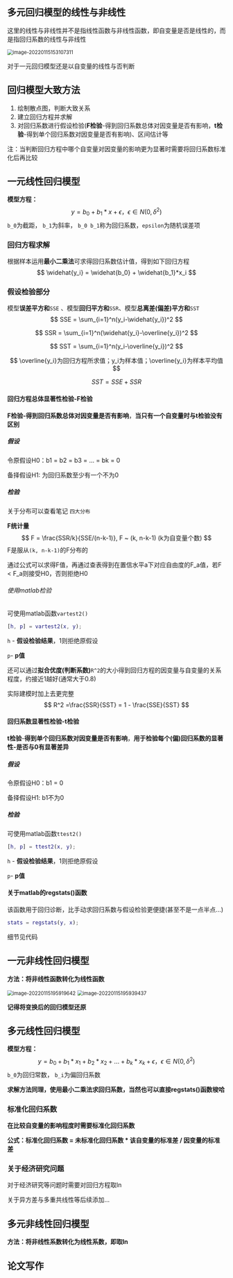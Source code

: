 ## 多元回归模型的线性与非线性

这里的线性与非线性并不是指线性函数与非线性函数，即自变量是否是线性的，而是指回归系数的线性与非线性

<img src="https://github.com/Chikie920/Mark/tree/main/Sources/images_math/image-20220115153107311.png" alt="image-20220115153107311" style="zoom:80%;" />

对于一元回归模型还是以自变量的线性与否判断





## 回归模型大致方法

1. 绘制散点图，判断大致关系
2. 建立回归方程并求解
3. 对回归系数进行假设检验(**F检验**-得到回归系数总体对因变量是否有影响，**t检验**-得到单个回归系数对因变量是否有影响)、区间估计等



注：当判断回归方程中哪个自变量对因变量的影响更为显著时需要将回归系数标准化后再比较



## 一元线性回归模型



**模型方程：**
$$
y = b_0 + b_1*x + \epsilon， \epsilon \in N(0, \delta^2)
$$
 `b_0`为截距， `b_1`为斜率， `b_0 b_1`称为回归系数，`epsilon`为随机误差项



### 回归方程求解



根据样本运用**最小二乘法**可求得回归系数估计值，得到如下回归方程
$$
\widehat{y_i} = \widehat{b_0} + \widehat{b_1}*x_i
$$



### 假设检验部分



模型**误差平方和**`SSE` 、模型**回归平方和**`SSR`、模型**总离差(偏差)平方和**`SST`
$$
SSE = \sum_{i=1}^n(y_i-\widehat{y_i})^2
$$

$$
SSR = \sum_{i=1}^n(\widehat{y_i}-\overline{y_i})^2
$$

$$
SST = \sum_{i=1}^n(y_i-\overline{y_i})^2
$$

$$
\overline{y_i}为回归方程所求值；y_i为样本值；\overline{y_i}为样本平均值
$$

$$
SST = SSE+SSR
$$





#### 回归方程总体显著性检验-F检验



**F检验-得到回归系数总体对因变量是否有影响**，**当只有一个自变量时与t检验没有区别**



##### 假设

令原假设H0：b1 = b2 = b3 = ... = bk = 0

备择假设H1: 为回归系数至少有一个不为0



##### 检验

关于分布可以查看笔记 `四大分布`



**F统计量**
$$
F = \frac{SSR/k}{SSE/(n-k-1)}, F ~ (k, n-k-1)   (k为自变量个数)
$$
F是服从`(k, n-k-1)`的F分布的

通过公式可以求得F值，再通过查表得到在置信水平a下对应自由度的F_a值，若F < F_a则接受H0，否则拒绝H0



###### 使用matlab检验

可使用matlab函数`vartest2()`

```matlab
[h, p] = vartest2(x, y);
```

`h` - **假设检验结果**，1则拒绝原假设

`p`- **p值**



还可以通过**拟合优度(判断系数)**`R^2`的大小得到回归方程的因变量与自变量的关系程度，约接近1越好(通常大于0.8)

实际建模时加上去更完整
$$
R^2 =\frac{SSR}{SST} = 1 - \frac{SSE}{SST}
$$


#### 回归系数显著性检验-t检验

**t检验**-**得到单个回归系数对因变量是否有影响**，**用于检验每个(偏)回归系数的显著性-是否与0有显著差异**



##### 假设

令原假设H0：b1 = 0

备择假设H1:  b1不为0



##### 检验

可使用matlab函数`ttest2()`

```matlab
[h, p] = ttest2(x, y);
```

`h` - **假设检验结果**，1则拒绝原假设

`p`- **p值**



#### 关于matlab的regstats()函数

该函数用于回归诊断，比手动求回归系数与假设检验更便捷(甚至不是一点半点...)

```matlab
stats = regstats(y, x);
```

细节见代码



## 一元非线性回归模型

**方法：将非线性函数转化为线性函数**

<img src="https://github.com/Chikie920/Mark/tree/main/Sources/images_math/image-20220115195919642.png" alt="image-20220115195919642" style="zoom:80%;" />



<img src="https://github.com/Chikie920/Mark/tree/main/Sources/images_math/image-20220115195939437.png" alt="image-20220115195939437" style="zoom:80%;" />



**记得将变换后的回归模型还原**



## 多元线性回归模型



**模型方程：**
$$
y = b_0 + b_1*x_1 + b_2*x_2 + ... + b_k*x_k + \epsilon， \epsilon \in N(0, \delta^2)
$$
 `b_0`为回归常数， `b_i`为偏回归系数



**求解方法同理，使用最小二乘法求回归系数，当然也可以直接regstats()函数梭哈**



### 标准化回归系数

**在比较自变量的影响程度时需要标准化回归系数**

**公式：标准化回归系数 = 未标准化回归系数 * 该自变量的标准差 / 因变量的标准差**



### 关于经济研究问题

对于经济研究等问题时需要对回归方程取ln



关于异方差与多重共线性等后续添加...



## 多元非线性回归模型

**方法：将非线性系数转化为线性系数，即取ln**





## 论文写作



